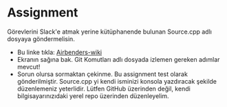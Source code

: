 # Assignment
Görevlerini Slack'e atmak yerine kütüphanende bulunan Source.cpp adlı dosyaya göndermelisin.
  * Bu linke tıkla: [Airbenders-wiki](https://github.com/airbenders/Airbenders-wiki/wiki)
* Ekranın sağına bak. Git Komutları adlı dosyada izlemen gereken adımlar mevcut!
* Sorun olursa sormaktan çekinme.
Bu assignment test olarak gönderilmiştir. Source.cpp yi kendi isminizi konsola yazdıracak şekilde
düzenlemeniz yeterlidir. Lütfen GitHub üzerinden değil, kendi bilgisayarınızıdaki yerel repo üzerinden
düzenleyelim.
